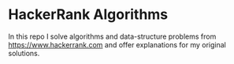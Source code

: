 # HackerRank Algorithms
In this repo I solve algorithms and data-structure problems from https://www.hackerrank.com and offer explanations for my original solutions.
